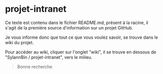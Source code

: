 # projet-intranet

Ce texte est contenu dans le fichier README.md, présent à la racine, il s'agit de la première source d'information sur un projet GitHub.

Je vous informe donc que tout ce que vous voulez savoir, se trouve dans le wiki du projet.

Pour accéder au wiki, cliquer sur l'onglet "wiki", il se trouve en dessous de "SylannBin / projet-intranet", vers le milieu.

> Bonne recherche

